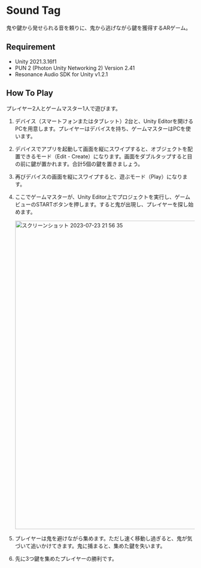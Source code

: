 # Sound Tag
鬼や鍵から発せられる音を頼りに、鬼から逃げながら鍵を獲得するARゲーム。

## Requirement
- Unity 2021.3.16f1
- PUN 2 (Photon Unity Networking 2) Version 2.41
- Resonance Audio SDK for Unity v1.2.1

## How To Play
プレイヤー2人とゲームマスター1人で遊びます。
1. デバイス（スマートフォンまたはタブレット）2台と、Unity Editorを開けるPCを用意します。プレイヤーはデバイスを持ち、ゲームマスターはPCを使います。
2. デバイスでアプリを起動して画面を縦にスワイプすると、オブジェクトを配置できるモード（Edit - Create）になります。画面をダブルタップすると目の前に鍵が置かれます。合計5個の鍵を置きましょう。
3. 再びデバイスの画面を縦にスワイプすると、遊ぶモード（Play）になります。
4. ここでゲームマスターが、Unity Editor上でプロジェクトを実行し、ゲームビューのSTARTボタンを押します。すると鬼が出現し、プレイヤーを探し始めます。

   <img width="823" alt="スクリーンショット 2023-07-23 21 56 35" src="https://github.com/ekito-station/sound-tag/assets/63796528/9b4ca776-3fd9-4af8-b7b9-844f5ef36d8c">

5. プレイヤーは鬼を避けながら集めます。ただし速く移動し過ぎると、鬼が気づいて追いかけてきます。鬼に捕まると、集めた鍵を失います。
6. 先に3つ鍵を集めたプレイヤーの勝利です。
